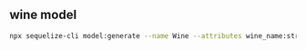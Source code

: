 ## wine model

```bash
npx sequelize-cli model:generate --name Wine --attributes wine_name:string,category:string,country:string,region:string,year:integer
```
